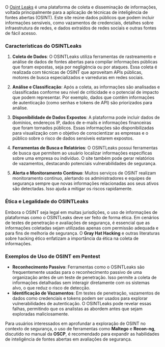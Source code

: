 O [Osint Leaks](https://osintleak.com/login) é uma plataforma de coleta e disseminação de informações, voltada principalmente para a aplicação de técnicas de inteligência de fontes abertas (OSINT). Este site reúne dados públicos que podem incluir informações sensíveis, como vazamentos de credenciais, detalhes sobre infraestrutura de redes, e dados extraídos de redes sociais e outras fontes de fácil acesso.

### Características do OSINTLeaks

1. **Coleta de Dados**:
   O OSINTLeaks utiliza ferramentas de rastreamento e análise de dados de fontes abertas para compilar informações públicas que foram expostas, seja por negligência ou por ataques. Essa coleta é realizada com técnicas de OSINT que aproveitam APIs públicas, motores de busca especializados e varreduras em redes sociais.

2. **Análise e Classificação**:
   Após a coleta, as informações são analisadas e classificadas conforme seu nível de criticidade e o potencial de impacto que podem representar. Por exemplo, dados que contêm informações de autenticação (como senhas e tokens de API) são priorizados para análise.

3. **Disponibilidade de Dados Expostos**:
   A plataforma pode incluir dados de domínios, endereços IP, dados de e-mails e informações financeiras que foram tornados públicos. Essas informações são disponibilizadas para visualização com o objetivo de conscientizar as empresas e o público sobre o risco de dados sensíveis estarem expostos.

4. **Ferramentas de Busca e Relatórios**:
   O OSINTLeaks possui ferramentas de busca que permitem ao usuário localizar informações específicas sobre uma empresa ou indivíduo. O site também pode gerar relatórios de vazamentos, destacando potenciais vulnerabilidades de segurança.

5. **Alerta e Monitoramento Contínuo**:
   Muitos serviços de OSINT realizam monitoramento contínuo, alertando os administradores e equipes de segurança sempre que novas informações relacionadas aos seus ativos são detectadas. Isso ajuda a mitigar os riscos rapidamente.

### Ética e Legalidade do OSINTLeaks

Embora o OSINT seja legal em muitas jurisdições, o uso de informações de plataformas como o OSINTLeaks deve ser feito de forma ética. Em cenários de testes de penetração e avaliações de segurança, é essencial que as informações coletadas sejam utilizadas apenas com permissão adequada e para fins de melhoria de segurança. O **Gray Hat Hacking** e outras literaturas sobre hacking ético enfatizam a importância da ética na coleta de informações.

### Exemplos de Uso de OSINT em Pentest

- **Reconhecimento Passivo**: Ferramentas como o OSINTLeaks são frequentemente usadas para o reconhecimento passivo de uma organização antes de um teste de penetração. Isso permite a coleta de informações detalhadas sem interagir diretamente com os sistemas alvo, o que reduz o risco de detecção.
- **Identificação de Vazamentos**: Em testes de penetração, vazamentos de dados como credenciais e tokens podem ser usados para explorar vulnerabilidades de autenticação. O OSINTLeaks pode revelar essas falhas, permitindo que os analistas as abordem antes que sejam exploradas maliciosamente.

Para usuários interessados em aprofundar a exploração de OSINT no contexto de segurança, o uso de ferramentas como **Maltego** e **Recon-ng**, discutido no manual da **OSCP**, é recomendado para expandir as habilidades de inteligência de fontes abertas em avaliações de segurança.